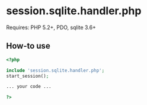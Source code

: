# session.sqlite.handler.php

Requires: PHP 5.2+, PDO, sqlite 3.6+

## How-to use

```php
<?php

include 'session.sqlite.handler.php';
start_session();

... your code ...

?>
```